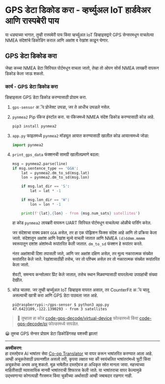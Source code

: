 <!--
CO_OP_TRANSLATOR_METADATA:
{
  "original_hash": "cbb8c285bc64c5192fae3368fb5077d2",
  "translation_date": "2025-08-27T14:47:11+00:00",
  "source_file": "3-transport/lessons/1-location-tracking/single-board-computer-gps-decode.md",
  "language_code": "mr"
}
-->
# GPS डेटा डिकोड करा - व्हर्च्युअल IoT हार्डवेअर आणि रास्पबेरी पाय

या धड्याच्या भागात, तुम्ही रास्पबेरी पाय किंवा व्हर्च्युअल IoT डिव्हाइसद्वारे GPS सेन्सरमधून वाचलेल्या NMEA संदेशांचे डिकोडिंग कराल आणि अक्षांश व रेखांश काढून घेणार.

## GPS डेटा डिकोड करा

जेव्हा कच्चा NMEA डेटा सिरियल पोर्टमधून वाचला जातो, तेव्हा तो ओपन सोर्स NMEA लायब्ररी वापरून डिकोड केला जाऊ शकतो.

### कार्य - GPS डेटा डिकोड करा

डिव्हाइसला GPS डेटा डिकोड करण्यासाठी प्रोग्राम करा.

1. `gps-sensor` अॅप प्रोजेक्ट उघडा, जर ते आधीच उघडले नसेल.

1. `pynmea2` Pip पॅकेज इंस्टॉल करा. या पॅकेजमध्ये NMEA संदेश डिकोड करण्यासाठी कोड आहे.

    ```sh
    pip3 install pynmea2
    ```

1. `app.py` फाइलमध्ये `pynmea2` मॉड्यूल आयात करण्यासाठी खालील कोड आयात्समध्ये जोडा:

    ```python
    import pynmea2
    ```

1. `print_gps_data` फंक्शनची सामग्री खालीलप्रमाणे बदला:

    ```python
    msg = pynmea2.parse(line)
    if msg.sentence_type == 'GGA':
        lat = pynmea2.dm_to_sd(msg.lat)
        lon = pynmea2.dm_to_sd(msg.lon)

        if msg.lat_dir == 'S':
            lat = lat * -1

        if msg.lon_dir == 'W':
            lon = lon * -1

        print(f'{lat},{lon} - from {msg.num_sats} satellites')
    ```

    हा कोड `pynmea2` लायब्ररी वापरून UART सिरियल पोर्टमधून वाचलेल्या ओळीचे पार्सिंग करेल.

    जर संदेशाचा वाक्य प्रकार `GGA` असेल, तर हा एक पोझिशन फिक्स संदेश आहे आणि तो प्रक्रिया केला जातो. संदेशातून अक्षांश आणि रेखांश मूल्ये वाचली जातात आणि NMEA `(d)ddmm.mmmm` स्वरूपातून दशांश अंशांमध्ये रूपांतरित केली जातात. `dm_to_sd` फंक्शन हे रूपांतर करते.

    नंतर अक्षांशाची दिशा तपासली जाते, आणि जर अक्षांश दक्षिण असेल, तर मूल्य नकारात्मक संख्येत रूपांतरित केले जाते. रेखांशासाठीही तसेच, जर तो पश्चिम असेल तर तो नकारात्मक संख्येत रूपांतरित केला जातो.

    शेवटी, समन्वय कन्सोलवर प्रिंट केले जातात, तसेच स्थान मिळवण्यासाठी वापरलेल्या उपग्रहांची संख्या देखील.

1. कोड चालवा. जर तुम्ही व्हर्च्युअल IoT डिव्हाइस वापरत असाल, तर CounterFit अॅप चालू असल्याची खात्री करा आणि GPS डेटा पाठवला जात आहे.

    ```output
    pi@raspberrypi:~/gps-sensor $ python3 app.py 
    47.6423109,-122.1390293 - from 3 satellites
    ```

> 💁 तुम्हाला हा कोड [code-gps-decode/virtual-device](../../../../../3-transport/lessons/1-location-tracking/code-gps-decode/virtual-device) फोल्डरमध्ये किंवा [code-gps-decode/pi](../../../../../3-transport/lessons/1-location-tracking/code-gps-decode/pi) फोल्डरमध्ये सापडेल.

😀 तुमचा GPS सेन्सर प्रोग्राम डेटा डिकोडिंगसह यशस्वी झाला!

---

**अस्वीकरण**:  
हा दस्तऐवज AI भाषांतर सेवा [Co-op Translator](https://github.com/Azure/co-op-translator) चा वापर करून भाषांतरित करण्यात आला आहे. आम्ही अचूकतेसाठी प्रयत्नशील असलो तरी, कृपया लक्षात घ्या की स्वयंचलित भाषांतरांमध्ये त्रुटी किंवा अचूकतेचा अभाव असू शकतो. मूळ भाषेतील दस्तऐवज हा अधिकृत स्रोत मानला जावा. महत्त्वाच्या माहितीसाठी व्यावसायिक मानवी भाषांतराची शिफारस केली जाते. या भाषांतराचा वापर केल्यामुळे उद्भवणाऱ्या कोणत्याही गैरसमज किंवा चुकीच्या अर्थासाठी आम्ही जबाबदार राहणार नाही.